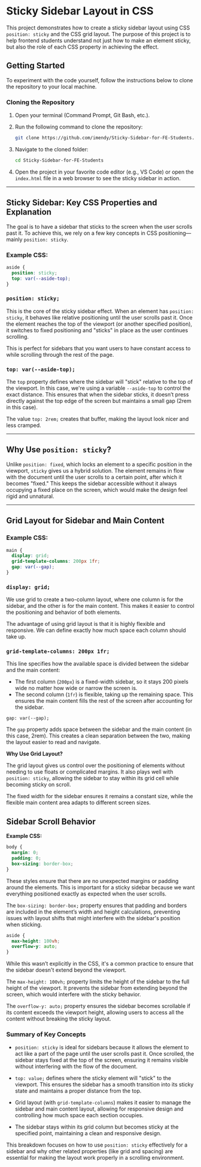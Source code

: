 # Sticky Sidebar Layout in CSS

This project demonstrates how to create a sticky sidebar layout using CSS `position: sticky` and the CSS grid layout. The purpose of this project is to help frontend students understand not just how to make an element sticky, but also the role of each CSS property in achieving the effect.

## Getting Started

To experiment with the code yourself, follow the instructions below to clone the repository to your local machine.

### Cloning the Repository

1. Open your terminal (Command Prompt, Git Bash, etc.).
2. Run the following command to clone the repository:

    ```bash
    git clone https://github.com/imendy/Sticky-Sidebar-for-FE-Students.git
    ```

3. Navigate to the cloned folder:

    ```bash
    cd Sticky-Sidebar-for-FE-Students
    ```

4. Open the project in your favorite code editor (e.g., VS Code) or open the `index.html` file in a web browser to see the sticky sidebar in action.

---

## Sticky Sidebar: Key CSS Properties and Explanation

The goal is to have a sidebar that sticks to the screen when the user scrolls past it. To achieve this, we rely on a few key concepts in CSS positioning—mainly `position: sticky`.

### Example CSS:

```css
aside {
  position: sticky;
  top: var(--aside-top);
}
```

### `position: sticky;`

This is the core of the sticky sidebar effect. When an element has `position: sticky`, it behaves like relative positioning until the user scrolls past it. Once the element reaches the top of the viewport (or another specified position), it switches to fixed positioning and "sticks" in place as the user continues scrolling.

This is perfect for sidebars that you want users to have constant access to while scrolling through the rest of the page.

### `top: var(--aside-top);`

The `top` property defines where the sidebar will "stick" relative to the top of the viewport. In this case, we're using a variable `--aside-top` to control the exact distance. This ensures that when the sidebar sticks, it doesn’t press directly against the top edge of the screen but maintains a small gap (2rem in this case).

The value `top: 2rem;` creates that buffer, making the layout look nicer and less cramped.

---

## Why Use `position: sticky`?

Unlike `position: fixed`, which locks an element to a specific position in the viewport, `sticky` gives us a hybrid solution. The element remains in flow with the document until the user scrolls to a certain point, after which it becomes "fixed." This keeps the sidebar accessible without it always occupying a fixed place on the screen, which would make the design feel rigid and unnatural.

---

## Grid Layout for Sidebar and Main Content

### Example CSS:

```css
main {
  display: grid;
  grid-template-columns: 200px 1fr;
  gap: var(--gap);
}
```


### `display: grid;`

We use grid to create a two-column layout, where one column is for the sidebar, and the other is for the main content. This makes it easier to control the positioning and behavior of both elements.

The advantage of using grid layout is that it is highly flexible and responsive. We can define exactly how much space each column should take up.

### `grid-template-columns: 200px 1fr;`

This line specifies how the available space is divided between the sidebar and the main content:

- The first column (`200px`) is a fixed-width sidebar, so it stays 200 pixels wide no matter how wide or narrow the screen is.
- The second column (`1fr`) is flexible, taking up the remaining space. This ensures the main content fills the rest of the screen after accounting for the sidebar.

`gap: var(--gap);`

The `gap` property adds space between the sidebar and the main content (in this case, 2rem). This creates a clean separation between the two, making the layout easier to read and navigate.

**Why Use Grid Layout?**

The grid layout gives us control over the positioning of elements without needing to use floats or complicated margins. It also plays well with `position: sticky`, allowing the sidebar to stay within its grid cell while becoming sticky on scroll.

The fixed width for the sidebar ensures it remains a constant size, while the flexible main content area adapts to different screen sizes.


## Sidebar Scroll Behavior

**Example CSS:**

```css
body {
  margin: 0;
  padding: 0;
  box-sizing: border-box;
}
```

These styles ensure that there are no unexpected margins or padding around the elements. This is important for a sticky sidebar because we want everything positioned exactly as expected when the user scrolls.

The `box-sizing: border-box;` property ensures that padding and borders are included in the element’s width and height calculations, preventing issues with layout shifts that might interfere with the sidebar's position when sticking.


```css
aside {
  max-height: 100vh;
  overflow-y: auto;
}
```

While this wasn’t explicitly in the CSS, it's a common practice to ensure that the sidebar doesn't extend beyond the viewport.

The `max-height: 100vh;` property limits the height of the sidebar to the full height of the viewport. It prevents the sidebar from extending beyond the screen, which would interfere with the sticky behavior.

The `overflow-y: auto;` property ensures the sidebar becomes scrollable if its content exceeds the viewport height, allowing users to access all the content without breaking the sticky layout.


### Summary of Key Concepts

- `position: sticky` is ideal for sidebars because it allows the element to act like a part of the page until the user scrolls past it. Once scrolled, the sidebar stays fixed at the top of the screen, ensuring it remains visible without interfering with the flow of the document.

- `top: value;` defines where the sticky element will "stick" to the viewport. This ensures the sidebar has a smooth transition into its sticky state and maintains a proper distance from the top.

- Grid layout (with `grid-template-columns`) makes it easier to manage the sidebar and main content layout, allowing for responsive design and controlling how much space each section occupies.

- The sidebar stays within its grid column but becomes sticky at the specified point, maintaining a clean and responsive design.

This breakdown focuses on how to use `position: sticky` effectively for a sidebar and why other related properties (like grid and spacing) are essential for making the layout work properly in a scrolling environment.
